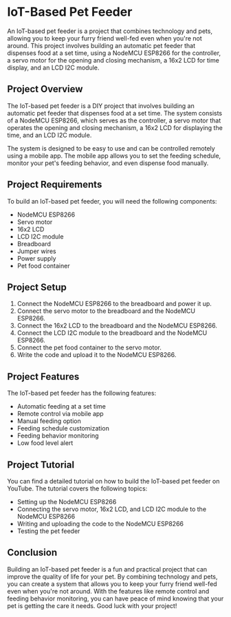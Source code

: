 # IoT-Based Pet Feeder

An IoT-based pet feeder is a project that combines technology and pets, allowing you to keep your furry friend well-fed even when you're not around. This project involves building an automatic pet feeder that dispenses food at a set time, using a NodeMCU ESP8266 for the controller, a servo motor for the opening and closing mechanism, a 16x2 LCD for time display, and an LCD I2C module.

## Project Overview

The IoT-based pet feeder is a DIY project that involves building an automatic pet feeder that dispenses food at a set time. The system consists of a NodeMCU ESP8266, which serves as the controller, a servo motor that operates the opening and closing mechanism, a 16x2 LCD for displaying the time, and an LCD I2C module.

The system is designed to be easy to use and can be controlled remotely using a mobile app. The mobile app allows you to set the feeding schedule, monitor your pet's feeding behavior, and even dispense food manually.

## Project Requirements

To build an IoT-based pet feeder, you will need the following components:

- NodeMCU ESP8266
- Servo motor
- 16x2 LCD
- LCD I2C module
- Breadboard
- Jumper wires
- Power supply
- Pet food container

## Project Setup

1. Connect the NodeMCU ESP8266 to the breadboard and power it up.
2. Connect the servo motor to the breadboard and the NodeMCU ESP8266.
3. Connect the 16x2 LCD to the breadboard and the NodeMCU ESP8266.
4. Connect the LCD I2C module to the breadboard and the NodeMCU ESP8266.
5. Connect the pet food container to the servo motor.
6. Write the code and upload it to the NodeMCU ESP8266.

## Project Features

The IoT-based pet feeder has the following features:

- Automatic feeding at a set time
- Remote control via mobile app
- Manual feeding option
- Feeding schedule customization
- Feeding behavior monitoring
- Low food level alert

## Project Tutorial

You can find a detailed tutorial on how to build the IoT-based pet feeder on YouTube. The tutorial covers the following topics:

- Setting up the NodeMCU ESP8266
- Connecting the servo motor, 16x2 LCD, and LCD I2C module to the NodeMCU ESP8266
- Writing and uploading the code to the NodeMCU ESP8266
- Testing the pet feeder

## Conclusion

Building an IoT-based pet feeder is a fun and practical project that can improve the quality of life for your pet. By combining technology and pets, you can create a system that allows you to keep your furry friend well-fed even when you're not around. With the features like remote control and feeding behavior monitoring, you can have peace of mind knowing that your pet is getting the care it needs. Good luck with your project!
